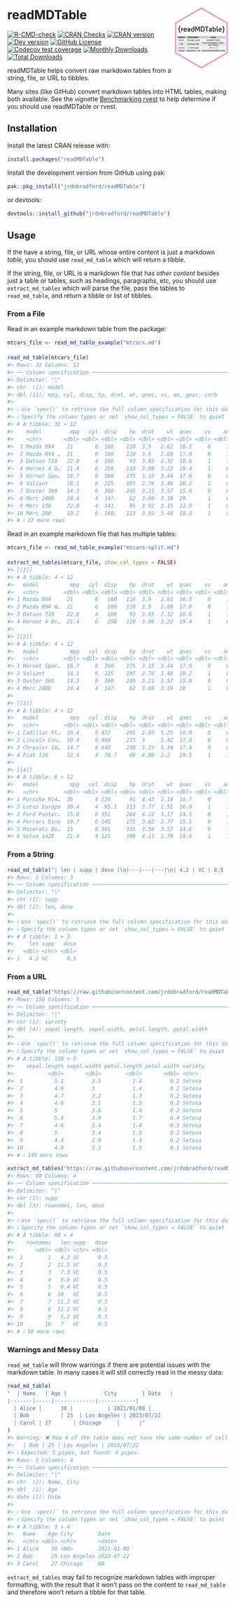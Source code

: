 
# readMDTable <a href="https://jrdnbradford.github.io/readMDTable/"><img src="man/figures/logo.png" align="right" height="139" alt="readMDTable website" /></a>

<!-- badges: start -->

[![R-CMD-check](https://github.com/jrdnbradford/readMDTable/actions/workflows/R-CMD-check.yaml/badge.svg)](https://github.com/jrdnbradford/readMDTable/actions/workflows/R-CMD-check.yaml)
[![CRAN
Checks](https://badges.cranchecks.info/summary/readMDTable.svg?label=CRAN%20Status)](https://cran.r-project.org/web/checks/check_results_readMDTable.html)
[![CRAN
version](https://img.shields.io/cran/v/readMDTable?logo=R&label=CRAN%20Version)](https://CRAN.R-project.org/package=readMDTable)
[![Dev
version](https://img.shields.io/github/r-package/v/jrdnbradford/readMDTable/main?label=Dev%20Version&logo=github&labelColor=3e474f&logoColor=959da5)](https://github.com/jrdnbradford/readMDTable)
[![GitHub
License](https://img.shields.io/github/license/jrdnbradford/readMDTable?logo=GNU&label=License)](https://www.gnu.org/licenses/gpl-3.0)
[![Codecov test
coverage](https://codecov.io/gh/jrdnbradford/readMDTable/graph/badge.svg)](https://app.codecov.io/gh/jrdnbradford/readMDTable)
[![Monthly
Downloads](https://cranlogs.r-pkg.org/badges/readMDTable?color=ff69b4)](https://cran.r-project.org/web/packages/readMDTable/index.html)
[![Total
Downloads](https://cranlogs.r-pkg.org/badges/grand-total/readMDTable?color=ff69b4)](https://cran.r-project.org/web/packages/readMDTable/index.html)
<!-- badges: end -->

readMDTable helps convert raw markdown tables from a string, file, or
URL to tibbles.

Many sites (like GitHub) convert markdown tables into HTML tables,
making both available. See the vignette [Benchmarking
rvest](https://jrdnbradford.github.io/readMDTable/articles/rvest-benchmarks.html)
to help determine if you should use readMDTable or rvest.

## Installation

Install the latest CRAN release with:

``` r
install.packages("readMDTable")
```

Install the development version from GitHub using pak:

``` r
pak::pkg_install("jrdnbradford/readMDTable")
```

or devtools:

``` r
devtools::install_github("jrdnbradford/readMDTable")
```

## Usage

If the have a string, file, or URL whose entire content is just a
markdown *table*, you should use `read_md_table` which will return a
tibble.

If the string, file, or URL is a markdown file that has *other content*
besides just a table or tables, such as headings, paragraphs, etc, you
should use `extract_md_tables` which will parse the file, pass the
tables to `read_md_table`, and return a tibble or list of tibbles.

### From a File

Read in an example markdown table from the package:

``` r
mtcars_file <- read_md_table_example("mtcars.md")

read_md_table(mtcars_file)
#> Rows: 32 Columns: 12
#> ── Column specification ────────────────────────────────────────────────────────
#> Delimiter: "|"
#> chr  (1): model
#> dbl (11): mpg, cyl, disp, hp, drat, wt, qsec, vs, am, gear, carb
#> 
#> ℹ Use `spec()` to retrieve the full column specification for this data.
#> ℹ Specify the column types or set `show_col_types = FALSE` to quiet this message.
#> # A tibble: 32 × 12
#>    model         mpg   cyl  disp    hp  drat    wt  qsec    vs    am  gear  carb
#>    <chr>       <dbl> <dbl> <dbl> <dbl> <dbl> <dbl> <dbl> <dbl> <dbl> <dbl> <dbl>
#>  1 Mazda RX4    21       6  160    110  3.9   2.62  16.5     0     1     4     4
#>  2 Mazda RX4 …  21       6  160    110  3.9   2.88  17.0     0     1     4     4
#>  3 Datsun 710   22.8     4  108     93  3.85  2.32  18.6     1     1     4     1
#>  4 Hornet 4 D…  21.4     6  258    110  3.08  3.22  19.4     1     0     3     1
#>  5 Hornet Spo…  18.7     8  360    175  3.15  3.44  17.0     0     0     3     2
#>  6 Valiant      18.1     6  225    105  2.76  3.46  20.2     1     0     3     1
#>  7 Duster 360   14.3     8  360    245  3.21  3.57  15.8     0     0     3     4
#>  8 Merc 240D    24.4     4  147.    62  3.69  3.19  20       1     0     4     2
#>  9 Merc 230     22.8     4  141.    95  3.92  3.15  22.9     1     0     4     2
#> 10 Merc 280     19.2     6  168.   123  3.92  3.44  18.3     1     0     4     4
#> # ℹ 22 more rows
```

Read in an example markdown file that has multiple tables:

``` r
mtcars_file <- read_md_table_example("mtcars-split.md")

extract_md_tables(mtcars_file, show_col_types = FALSE)
#> [[1]]
#> # A tibble: 4 × 12
#>   model          mpg   cyl  disp    hp  drat    wt  qsec    vs    am  gear  carb
#>   <chr>        <dbl> <dbl> <dbl> <dbl> <dbl> <dbl> <dbl> <dbl> <dbl> <dbl> <dbl>
#> 1 Mazda RX4     21       6   160   110  3.9   2.62  16.5     0     1     4     4
#> 2 Mazda RX4 W…  21       6   160   110  3.9   2.88  17.0     0     1     4     4
#> 3 Datsun 710    22.8     4   108    93  3.85  2.32  18.6     1     1     4     1
#> 4 Hornet 4 Dr…  21.4     6   258   110  3.08  3.22  19.4     1     0     3     1
#> 
#> [[2]]
#> # A tibble: 4 × 12
#>   model          mpg   cyl  disp    hp  drat    wt  qsec    vs    am  gear  carb
#>   <chr>        <dbl> <dbl> <dbl> <dbl> <dbl> <dbl> <dbl> <dbl> <dbl> <dbl> <dbl>
#> 1 Hornet Spor…  18.7     8  360    175  3.15  3.44  17.0     0     0     3     2
#> 2 Valiant       18.1     6  225    105  2.76  3.46  20.2     1     0     3     1
#> 3 Duster 360    14.3     8  360    245  3.21  3.57  15.8     0     0     3     4
#> 4 Merc 240D     24.4     4  147.    62  3.69  3.19  20       1     0     4     2
#> 
#> [[3]]
#> # A tibble: 4 × 12
#>   model          mpg   cyl  disp    hp  drat    wt  qsec    vs    am  gear  carb
#>   <chr>        <dbl> <dbl> <dbl> <dbl> <dbl> <dbl> <dbl> <dbl> <dbl> <dbl> <dbl>
#> 1 Cadillac Fl…  10.4     8 472     205  2.93  5.25  18.0     0     0     3     4
#> 2 Lincoln Con…  10.4     8 460     215  3     5.42  17.8     0     0     3     4
#> 3 Chrysler Im…  14.7     8 440     230  3.23  5.34  17.4     0     0     3     4
#> 4 Fiat 128      32.4     4  78.7    66  4.08  2.2   19.5     1     1     4     1
#> 
#> [[4]]
#> # A tibble: 6 × 12
#>   model          mpg   cyl  disp    hp  drat    wt  qsec    vs    am  gear  carb
#>   <chr>        <dbl> <dbl> <dbl> <dbl> <dbl> <dbl> <dbl> <dbl> <dbl> <dbl> <dbl>
#> 1 Porsche 914…  26       4 120.     91  4.43  2.14  16.7     0     1     5     2
#> 2 Lotus Europa  30.4     4  95.1   113  3.77  1.51  16.9     1     1     5     2
#> 3 Ford Panter…  15.8     8 351     264  4.22  3.17  14.5     0     1     5     4
#> 4 Ferrari Dino  19.7     6 145     175  3.62  2.77  15.5     0     1     5     6
#> 5 Maserati Bo…  15       8 301     335  3.54  3.57  14.6     0     1     5     8
#> 6 Volvo 142E    21.4     4 121     109  4.11  2.78  18.6     1     1     4     2
```

### From a String

``` r
read_md_table("| len | supp | dose |\n|---|---|---|\n| 4.2 | VC | 0.5 |")
#> Rows: 1 Columns: 3
#> ── Column specification ────────────────────────────────────────────────────────
#> Delimiter: "|"
#> chr (1): supp
#> dbl (2): len, dose
#> 
#> ℹ Use `spec()` to retrieve the full column specification for this data.
#> ℹ Specify the column types or set `show_col_types = FALSE` to quiet this message.
#> # A tibble: 1 × 3
#>     len supp   dose
#>   <dbl> <chr> <dbl>
#> 1   4.2 VC      0.5
```

### From a URL

``` r
read_md_table("https://raw.githubusercontent.com/jrdnbradford/readMDTable/main/inst/extdata/iris.md")
#> Rows: 150 Columns: 5
#> ── Column specification ────────────────────────────────────────────────────────
#> Delimiter: "|"
#> chr (1): variety
#> dbl (4): sepal.length, sepal.width, petal.length, petal.width
#> 
#> ℹ Use `spec()` to retrieve the full column specification for this data.
#> ℹ Specify the column types or set `show_col_types = FALSE` to quiet this message.
#> # A tibble: 150 × 5
#>    sepal.length sepal.width petal.length petal.width variety
#>           <dbl>       <dbl>        <dbl>       <dbl> <chr>  
#>  1          5.1         3.5          1.4         0.2 Setosa 
#>  2          4.9         3            1.4         0.2 Setosa 
#>  3          4.7         3.2          1.3         0.2 Setosa 
#>  4          4.6         3.1          1.5         0.2 Setosa 
#>  5          5           3.6          1.4         0.2 Setosa 
#>  6          5.4         3.9          1.7         0.4 Setosa 
#>  7          4.6         3.4          1.4         0.3 Setosa 
#>  8          5           3.4          1.5         0.2 Setosa 
#>  9          4.4         2.9          1.4         0.2 Setosa 
#> 10          4.9         3.1          1.5         0.1 Setosa 
#> # ℹ 140 more rows
```

``` r
extract_md_tables("https://raw.githubusercontent.com/jrdnbradford/readMDTable/main/inst/extdata/ToothGrowth.md")
#> Rows: 60 Columns: 4
#> ── Column specification ────────────────────────────────────────────────────────
#> Delimiter: "|"
#> chr (1): supp
#> dbl (3): rownames, len, dose
#> 
#> ℹ Use `spec()` to retrieve the full column specification for this data.
#> ℹ Specify the column types or set `show_col_types = FALSE` to quiet this message.
#> # A tibble: 60 × 4
#>    rownames   len supp   dose
#>       <dbl> <dbl> <chr> <dbl>
#>  1        1   4.2 VC      0.5
#>  2        2  11.5 VC      0.5
#>  3        3   7.3 VC      0.5
#>  4        4   5.8 VC      0.5
#>  5        5   6.4 VC      0.5
#>  6        6  10   VC      0.5
#>  7        7  11.2 VC      0.5
#>  8        8  11.2 VC      0.5
#>  9        9   5.2 VC      0.5
#> 10       10   7   VC      0.5
#> # ℹ 50 more rows
```

### Warnings and Messy Data

`read_md_table` will throw warnings if there are potential issues with
the markdown table. In many cases it will still correctly read in the
messy data:

``` r
read_md_table(
"  | Name   | Age |            City        | Date   |
|-------|-----|-------------|------------|
  | Alice |      30 |           | 2021/01/08 |
  | Bob          | 25  | Los Angeles | 2023/07/22      
  | Carol | 27       | Chicago     |      |"
)
#> Warning: ✖ Row 4 of the table does not have the same number of cells as the header row:
#>   | Bob | 25 | Los Angeles | 2023/07/22
#> ℹ Expected: 5 pipes, but found: 4 pipes.
#> Rows: 3 Columns: 4
#> ── Column specification ────────────────────────────────────────────────────────
#> Delimiter: "|"
#> chr  (2): Name, City
#> dbl  (1): Age
#> date (1): Date
#> 
#> ℹ Use `spec()` to retrieve the full column specification for this data.
#> ℹ Specify the column types or set `show_col_types = FALSE` to quiet this message.
#> # A tibble: 3 × 4
#>   Name    Age City        Date      
#>   <chr> <dbl> <chr>       <date>    
#> 1 Alice    30 <NA>        2021-01-08
#> 2 Bob      25 Los Angeles 2023-07-22
#> 3 Carol    27 Chicago     NA
```

`extract_md_tables` may fail to recognize markdown tables with improper
formatting, with the result that it won’t pass on the content to
`read_md_table` and therefore won’t return a tibble for that table.
